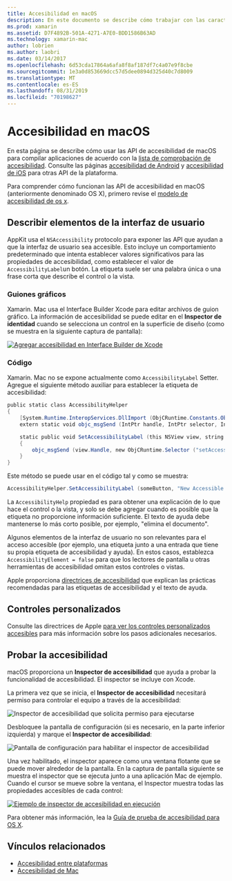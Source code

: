 ```yaml
---
title: Accesibilidad en macOS
description: En este documento se describe cómo trabajar con las características de accesibilidad de macOS en una aplicación de Xamarin. Mac. Describe la descripción de los elementos de la interfaz de usuario en guiones gráficos y código, controles personalizados y la accesibilidad de las pruebas.
ms.prod: xamarin
ms.assetid: D7F4892B-501A-4271-A7E0-BDD1586B63AD
ms.technology: xamarin-mac
author: lobrien
ms.author: laobri
ms.date: 03/14/2017
ms.openlocfilehash: 6d53cda17864a6afa8f8af187df7c4a07e9f8cbe
ms.sourcegitcommit: 1e3a0d853669dcc57d5dee0894d325d40c7d8009
ms.translationtype: MT
ms.contentlocale: es-ES
ms.lasthandoff: 08/31/2019
ms.locfileid: "70198627"
---
```

# <a name="accessibility-on-macos"></a>Accesibilidad en macOS

En esta página se describe cómo usar las API de accesibilidad de macOS para compilar aplicaciones de acuerdo con la [lista de comprobación de accesibilidad](~/cross-platform/app-fundamentals/accessibility.md).
Consulte las páginas [accesibilidad de Android](~/android/app-fundamentals/accessibility.md) y [accesibilidad de iOS](~/ios/app-fundamentals/accessibility.md) para otras API de la plataforma.

Para comprender cómo funcionan las API de accesibilidad en macOS (anteriormente denominado OS X), primero revise el [modelo de accesibilidad de os x](https://developer.apple.com/library/mac/documentation/Accessibility/Conceptual/AccessibilityMacOSX/OSXAXmodel.html).

## <a name="describing-ui-elements"></a>Describir elementos de la interfaz de usuario

AppKit usa el `NSAccessibility` protocolo para exponer las API que ayudan a que la interfaz de usuario sea accesible. Esto incluye un comportamiento predeterminado que intenta establecer valores significativos para las propiedades de accesibilidad, como establecer el valor de `AccessibilityLabel`un botón. La etiqueta suele ser una palabra única o una frase corta que describe el control o la vista.

### <a name="storyboard-files"></a>Guiones gráficos

Xamarin. Mac usa el Interface Builder Xcode para editar archivos de guion gráfico.
La información de accesibilidad se puede editar en el **Inspector de identidad** cuando se selecciona un control en la superficie de diseño (como se muestra en la siguiente captura de pantalla):

[![Agregar accesibilidad en Interface Builder de Xcode](accessibility-images/xcode.png "Agregar accesibilidad en Interface Builder de Xcode")](accessibility-images/xcode-large.png#lightbox)

### <a name="code"></a>Código

Xamarin. Mac no se expone actualmente como `AccessibilityLabel` Setter.  Agregue el siguiente método auxiliar para establecer la etiqueta de accesibilidad:

```csharp
public static class AccessibilityHelper
{
    [System.Runtime.InteropServices.DllImport (ObjCRuntime.Constants.ObjectiveCLibrary)]
    extern static void objc_msgSend (IntPtr handle, IntPtr selector, IntPtr label);

    static public void SetAccessibilityLabel (this NSView view, string value)
    {
        objc_msgSend (view.Handle, new ObjCRuntime.Selector ("setAccessibilityLabel:").Handle, new NSString (value).Handle);
    }
}
```

Este método se puede usar en el código tal y como se muestra:

```csharp
AccessibilityHelper.SetAccessibilityLabel (someButton, "New Accessible Description");
```

La `AccessibilityHelp` propiedad es para obtener una explicación de lo que hace el control o la vista, y solo se debe agregar cuando es posible que la etiqueta no proporcione información suficiente. El texto de ayuda debe mantenerse lo más corto posible, por ejemplo, "elimina el documento".

Algunos elementos de la interfaz de usuario no son relevantes para el acceso accesible (por ejemplo, una etiqueta junto a una entrada que tiene su propia etiqueta de accesibilidad y ayuda).
En estos casos, establezca `AccessibilityElement = false` para que los lectores de pantalla u otras herramientas de accesibilidad omitan estos controles o vistas.

Apple proporciona [directrices de accesibilidad](https://developer.apple.com/library/mac/documentation/Accessibility/Conceptual/AccessibilityMacOSX/EnhancingtheAccessibilityofStandardAppKitControls.html) que explican las prácticas recomendadas para las etiquetas de accesibilidad y el texto de ayuda.

## <a name="custom-controls"></a>Controles personalizados

Consulte las directrices de Apple [para ver los controles personalizados accesibles](https://developer.apple.com/library/mac/documentation/Accessibility/Conceptual/AccessibilityMacOSX/ImplementingAccessibilityforCustomControls.html) para más información sobre los pasos adicionales necesarios.

## <a name="testing-accessibility"></a>Probar la accesibilidad

macOS proporciona un **Inspector de accesibilidad** que ayuda a probar la funcionalidad de accesibilidad. El inspector se incluye con Xcode.

La primera vez que se inicia, el **Inspector de accesibilidad** necesitará permiso para controlar el equipo a través de la accesibilidad:

![Inspector de accesibilidad que solicita permiso para ejecutarse](accessibility-images/accessibility-inspector-1.png "Inspector de accesibilidad que solicita permiso para ejecutarse")

Desbloquee la pantalla de configuración (si es necesario, en la parte inferior izquierda) y marque el **Inspector de accesibilidad**:

![Pantalla de configuración para habilitar el inspector de accesibilidad](accessibility-images/accessibility-inspector-2.png "Pantalla de configuración para habilitar el inspector de accesibilidad")

Una vez habilitado, el inspector aparece como una ventana flotante que se puede mover alrededor de la pantalla. En la captura de pantalla siguiente se muestra el inspector que se ejecuta junto a una aplicación Mac de ejemplo. Cuando el cursor se mueve sobre la ventana, el Inspector muestra todas las propiedades accesibles de cada control:

[![Ejemplo de inspector de accesibilidad en ejecución](accessibility-images/accessibility-example.png "Ejemplo de inspector de accesibilidad en ejecución")](accessibility-images/accessibility-example-large.png#lightbox)

Para obtener más información, lea la [Guía de prueba de accesibilidad para OS X](https://developer.apple.com/library/mac/documentation/Accessibility/Conceptual/AccessibilityMacOSX/OSXAXTestingApps.html).



## <a name="related-links"></a>Vínculos relacionados

- [Accesibilidad entre plataformas](~/cross-platform/app-fundamentals/accessibility.md)
- [Accesibilidad de Mac](https://www.apple.com/accessibility/mac/)
